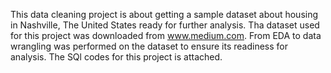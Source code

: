 This data cleaning project is about getting a sample dataset about housing in Nashville, The United States ready for further analysis.
Tha dataset used for this project was downloaded from www.medium.com.
From EDA to data wrangling was performed on the dataset to ensure its readiness for analysis.
The SQl codes for this project is attached.
